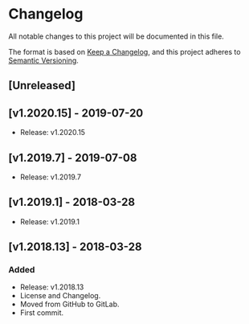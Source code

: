 # Changelog
All notable changes to this project will be documented in this file.

The format is based on [Keep a Changelog](https://keepachangelog.com/en/1.0.0/),
and this project adheres to [Semantic Versioning](https://semver.org/spec/v2.0.0.html).

## [Unreleased]

## [v1.2020.15] - 2019-07-20

- Release: v1.2020.15

## [v1.2019.7] - 2019-07-08

- Release: v1.2019.7

## [v1.2019.1] - 2018-03-28

- Release: v1.2019.1

## [v1.2018.13] - 2018-03-28
### Added

- Release: v1.2018.13
- License and Changelog.
- Moved from GitHub to GitLab.
- First commit.
